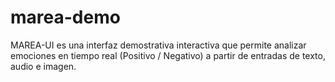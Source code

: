 # marea-demo
MAREA-UI es una interfaz demostrativa interactiva que permite analizar emociones en tiempo real (Positivo / Negativo) a partir de entradas de texto, audio e imagen.
